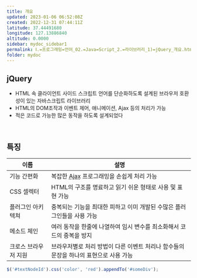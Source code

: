 ```yaml
---
title: 개요
updated: 2023-01-06 06:52:08Z
created: 2022-12-31 07:44:11Z
latitude: 37.44491680
longitude: 127.13886840
altitude: 0.0000
sidebar: mydoc_sidebar1
permalink: Ⅰ.=프로그래밍=언어_02.=Java=Script_2.=라이브러리_1)=jQuery_개요.html
folder: mydoc
---
```


## jQuery
- HTML 속 클라이언트 사이드 스크립트 언어를 단순화하도록 설계된 브라우저 호환성이 있는 자바스크립트 라이브러리
- HTML의 DOM조작과 이벤트 제어, 애니메이션, Ajax 등의 처리가 가능
- 적은 코드로 가능한 많은 동작을 하도록 설계되었다
<br>

## 특징

|이름|설명|
|--|--|
|기능 간편화| 복잡한 <abbr title="전체 페이지를 새로고침 하지 않고 일부만 업데이트하는 방법">Ajax</abbr> 프로그래밍을 손쉽게 처리 가능|
|CSS 셀렉터| HTML의 구조를 명료하고 읽기 쉬운 형태로 사용 및 표현 가능|
|플러그인 아키텍쳐| 중복되는 기능을 최대한 피하고 이미 개발된 수많은 플러그인들을 사용 가능|
|메소드 체인| 여러 동작을 한줄에 나열하여 임시 변수를 최소화해서 코드의 중복을 방지|
|크로스 브라우저 지원| 브라우저별로 처리 방법이 다른 이벤트 처리나 함수들의 문장을 하나의 표현으로 사용 가능|

```javascript
$('#textNodeId').css('color', 'red').appendTo('#someDiv');
```
